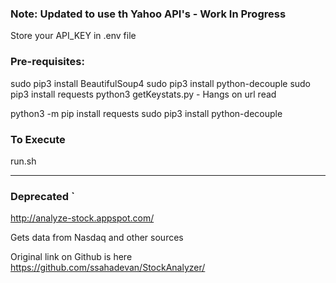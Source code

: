 ### Note: Updated to use th Yahoo API's - Work In Progress

Store your API_KEY in .env file


### Pre-requisites:
sudo pip3 install BeautifulSoup4
sudo pip3 install python-decouple
sudo pip3 install requests
python3 getKeystats.py - Hangs on url read


python3 -m pip install requests
sudo pip3 install python-decouple

### To Execute

run.sh

----
### Deprecated `
http://analyze-stock.appspot.com/

Gets data from  Nasdaq and other sources

Original link on Github is here
https://github.com/ssahadevan/StockAnalyzer/
